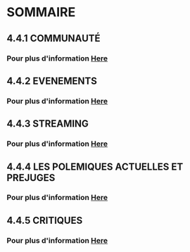 # **SOMMAIRE**


## **4.4.1 COMMUNAUTÉ**
### Pour plus d'information [Here](./Communauté.md)


## **4.4.2 EVENEMENTS**
### Pour plus d'information [Here](./Evènement.md)


## **4.4.3 STREAMING**
### Pour plus d'information [Here](./Streaming.md)


## **4.4.4 LES POLEMIQUES ACTUELLES ET PREJUGES**
### Pour plus d'information [Here](./Polémiques_actuelles_et_Préjugés.md)


## **4.4.5 CRITIQUES**
### Pour plus d'information [Here](./Critiques.md)